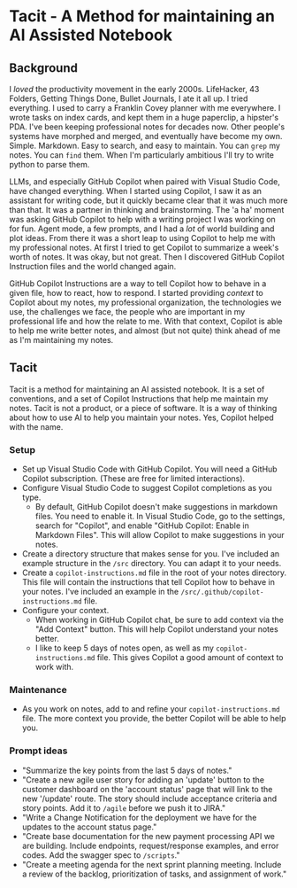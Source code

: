 # Tacit - A Method for maintaining an AI Assisted Notebook

## Background

I _loved_ the productivity movement in the early 2000s. LifeHacker, 43 Folders, Getting Things Done, Bullet Journals, I ate it all up. I tried everything. I used to carry a Franklin Covey planner with me everywhere. I wrote tasks on index cards, and kept them in a huge paperclip, a hipster's PDA. I've been keeping professional notes for decades now. Other people's systems have morphed and merged, and eventually have become my own. Simple. Markdown. Easy to search, and easy to maintain. You can `grep` my notes. You can `find` them. When I'm particularly ambitious I'll try to write python to parse them.

LLMs, and especially GitHub Copilot when paired with Visual Studio Code, have changed everything. When I started using Copilot, I saw it as an assistant for writing code, but it quickly became clear that it was much more than that. It was a partner in thinking and brainstorming. The 'a ha' moment was asking GitHub Copilot to help with a writing project I was working on for fun. Agent mode, a few prompts, and I had a _lot_ of world building and plot ideas. From there it was a short leap to using Copilot to help me with my professional notes. At first I tried to get Copilot to summarize a week's worth of notes. It was okay, but not great. Then I discovered GitHub Copilot Instruction files and the world changed again.

GitHub Copilot Instructions are a way to tell Copilot how to behave in a given file, how to react, how to respond. I started providing _context_ to Copilot about my notes, my professional organization, the technologies we use, the challenges we face, the people who are important in my professional life and how the relate to me. With that context, Copilot is able to help me write better notes, and almost (but not quite) think ahead of me as I'm maintaining my notes.

## Tacit

Tacit is a method for maintaining an AI assisted notebook. It is a set of conventions, and a set of Copilot Instructions that help me maintain my notes. Tacit is not a product, or a piece of software. It is a way of thinking about how to use AI to help you maintain your notes. Yes, Copilot helped with the name.

### Setup

- Set up Visual Studio Code with GitHub Copilot. You will need a GitHub Copilot subscription. (These are free for limited interactions).
- Configure Visual Studio Code to suggest Copilot completions as you type. 
  - By default, GitHub Copilot doesn't make suggestions in markdown files. You need to enable it. In Visual Studio Code, go to the settings, search for "Copilot", and enable "GitHub Copilot: Enable in Markdown Files". This will allow Copilot to make suggestions in your notes.
- Create a directory structure that makes sense for you. I've included an example structure in the `/src` directory. You can adapt it to your needs.
- Create a `copilot-instructions.md` file in the root of your notes directory. This file will contain the instructions that tell Copilot how to behave in your notes. I've included an example in the `/src/.github/copilot-instructions.md` file.
- Configure your context.
  - When working in GitHub Copilot chat, be sure to add context via the "Add Context" button. This will help Copilot understand your notes better.
  - I like to keep 5 days of notes open, as well as my `copilot-instructions.md` file. This gives Copilot a good amount of context to work with.

### Maintenance

- As you work on notes, add to and refine your `copilot-instructions.md` file. The more context you provide, the better Copilot will be able to help you.

### Prompt ideas

- "Summarize the key points from the last 5 days of notes."
- "Create a new agile user story for adding an 'update' button to the customer dashboard on the 'account status' page that will link to the new '/update' route. The story should include acceptance criteria and story points. Add it to `/agile` before we push it to JIRA."
- "Write a Change Notification for the deployment we have for the updates to the account status page."
- "Create base documentation for the new payment processing API we are building. Include endpoints, request/response examples, and error codes. Add the swagger spec to `/scripts`."
- "Create a meeting agenda for the next sprint planning meeting. Include a review of the backlog, prioritization of tasks, and assignment of work."
